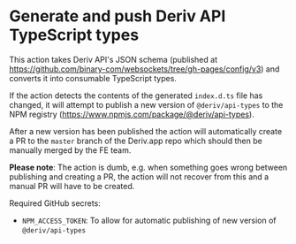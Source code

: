 # Generate and push Deriv API TypeScript types

This action takes Deriv API's JSON schema (published at https://github.com/binary-com/websockets/tree/gh-pages/config/v3) and converts it into consumable TypeScript types.

If the action detects the contents of the generated `index.d.ts` file has changed, it will attempt to publish a new version of `@deriv/api-types` to the NPM registry (https://www.npmjs.com/package/@deriv/api-types).

After a new version has been published the action will automatically create a PR to the `master` branch of the Deriv.app repo which should then be manually merged by the FE team.

**Please note**: The action is dumb, e.g. when something goes wrong between publishing and creating a PR, the action will not recover from this and a manual PR will have to be created.

Required GitHub secrets:

- `NPM_ACCESS_TOKEN`: To allow for automatic publishing of new version of `@deriv/api-types`
